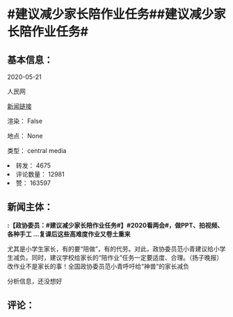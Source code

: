 <html>
 <body>
  <h1 id="title">
   #建议减少家长陪作业任务##建议减少家长陪作业任务#
  </h1>
  <div id="basic_info">
   <h2 id="default h2">
    基本信息：
   </h2>
   <p id="time">
    2020-05-21
   </p>
   <p id="author">
    人民网
   </p>
   <p id="src">
    <a href="https://weibo.cn/comment/J2VEjeMD9">
     新闻链接
    </a>
   </p>
   <p id="is_rendered">
    渲染： False
   </p>
   <p id="location">
    地点： None
   </p>
   <p id="news_type">
    类型： central media
   </p>
  </div>
  <div id="attrs">
   <li id_no="repost">
    转发： 4675
   </li>
   <li id_no="comment_number">
    评论数量： 12981
   </li>
   <li id_no="attitude">
    赞： 163597
   </li>
  </div>
  <div id="article">
   <h2 id="default h2">
    新闻主体：
   </h2>
   <p id="lead">
    <strong>
     :【政协委员：#建议减少家长陪作业任务#】#2020看两会#，做PPT、拍视频、各种手工 …复课后这些高难度作业又卷土重来
    </strong>
   </p>
   <div id="main_text">
    <p id="paragraph_1">
     尤其是小学生家长，有的要“陪做”，有的代劳。对此，政协委员范小青建议给小学生减负。同时，建议学校给家长的“陪作业”任务一定要适度、合理。（扬子晚报）改作业不是家长的事！全国政协委员范小青呼吁给“神兽”的家长减负
    </p>
   </div>
  </div>
  <div id="analyse_info">
   分析信息，还没想好
  </div>
  <div id="comments">
   <h2 id="default h2">
    评论：
   </h2>
  </div>
 </body>
</html>